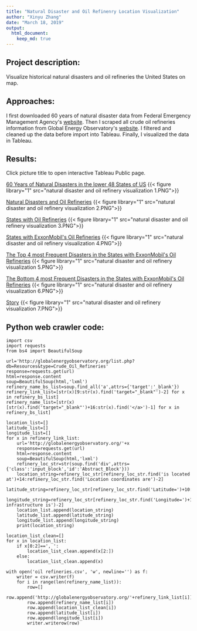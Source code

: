 ```yaml
---
title: "Natural Disaster and Oil Refinenry Location Visualization"
author: "Xinyu Zhang"
date: "March 18, 2019"
output:
  html_document:
    keep_md: true
---
```




## Project description:

Visualize historical natural disasters and oil refineries the United States on map.

## Approaches:

I first downloaded 60 years of natural disaster data from Federal Emergency Management Agency's [website](https://www.google.com/search?q=fema&oq=fema&aqs=chrome..69i57j69i60l4j35i39.1254j0j7&sourceid=chrome&ie=UTF-8). Then I scraped all crude oil refineries information from Global Energy Observatory's [website](http://globalenergyobservatory.org/list.php?db=Resources&type=Crude_Oil_Refineries). I filtered and cleaned up the data before import into Tableau. Finally, I visualized the data in Tableau.

## Results:

Click picture title to open interactive Tableau Public page.

[60 Years of Natural Disasters in the lower 48 States of US](https://public.tableau.com/views/NaturalDisasterandOilRefinerieLocation/NaturalDisasters?:embed=y&:display_count=yes&publish=yes)
{{< figure library="1" src="natural disaster and oil refinery visualization 1.PNG">}}

[Natural Disasters and Oil Refineries](https://public.tableau.com/views/NaturalDisasterandOilRefinerieLocation/OilRefineriesandNaturalDisasters?:embed=y&:display_count=yes&publish=yes)
{{< figure library="1" src="natural disaster and oil refinery visualization 2.PNG">}}

[States with Oil Refineries](https://public.tableau.com/views/NaturalDisasterandOilRefinerieLocation/OilRefinery-States?:embed=y&:display_count=yes&publish=yes)
{{< figure library="1" src="natural disaster and oil refinery visualization 3.PNG">}}

[States with ExxonMobil's Oil Refineries](https://public.tableau.com/views/NaturalDisasterandOilRefinerieLocation/ExxonMobilRefinery-States?:embed=y&:display_count=yes&publish=yes)
{{< figure library="1" src="natural disaster and oil refinery visualization 4.PNG">}}

[The Top 4 most Frequent Disasters in the States with ExxonMobil's Oil Refineries](https://public.tableau.com/views/NaturalDisasterandOilRefinerieLocation/DisastermostMultiMaps?:embed=y&:display_count=yes&publish=yes)
{{< figure library="1" src="natural disaster and oil refinery visualization 5.PNG">}}

[The Bottom 4 most Frequent Disasters in the States with ExxonMobil's Oil Refineries](https://public.tableau.com/views/NaturalDisasterandOilRefinerieLocation/DisasterleastMultiMaps?:embed=y&:display_count=yes&publish=yes)
{{< figure library="1" src="natural disaster and oil refinery visualization 6.PNG">}}

[Story](https://public.tableau.com/views/NaturalDisasterandOilRefinerieLocation/Story?:embed=y&:display_count=yes&publish=yes)
{{< figure library="1" src="natural disaster and oil refinery visualization 7.PNG">}}

## Python web crawler code:


```rcpp
import csv
import requests
from bs4 import BeautifulSoup

url='http://globalenergyobservatory.org/list.php?db=Resources&type=Crude_Oil_Refineries'
response=requests.get(url)
html=response.content
soup=BeautifulSoup(html,'lxml')
refinery_name_bs_list=soup.find_all('a',attrs={'target':'_blank'})
refinery_link_list=[str(x)[9:str(x).find('target="_blank"')-2] for x in refinery_bs_list]
refinery_name_list=[str(x)[str(x).find('target="_blank"')+16:str(x).find('</a>')-1] for x in refinery_bs_list]

location_list=[]
latitude_list=[]
longitude_list=[]
for x in refinery_link_list:
    url='http://globalenergyobservatory.org/'+x
    response=requests.get(url)
    html=response.content
    soup=BeautifulSoup(html,'lxml')
    refinery_loc_str=str(soup.find('div',attrs={'class':'input_block','id':'Abstract_Block'}))
    location_string=refinery_loc_str[refinery_loc_str.find('is located at')+14:refinery_loc_str.find('Location coordinates are')-2]
    latitude_string=refinery_loc_str[refinery_loc_str.find('Latitude=')+10:refinery_loc_str.find('Longitude=')-2]
    longitude_string=refinery_loc_str[refinery_loc_str.find('Longitude=')+11:refinery_loc_str.find('This infrastructure is')-2]
    location_list.append(location_string)
    latitude_list.append(latitude_string)
    longitude_list.append(longitude_string)
    print(location_string)

location_list_clean=[]
for x in location_list:
    if x[0:2]==', ':
        location_list_clean.append(x[2:])
    else:
        location_list_clean.append(x)

with open('oil refineries.csv', 'w', newline='') as f:
    writer = csv.writer(f)
    for i in range(len(refinery_name_list)):
        row=[]
        row.append('http://globalenergyobservatory.org/'+refinery_link_list[i])
        row.append(refinery_name_list[i])
        row.append(location_list_clean[i])
        row.append(latitude_list[i])
        row.append(longitude_list[i])
        writer.writerow(row)
```


